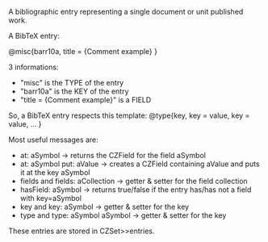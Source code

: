 A bibliographic entry representing a single document or unit published work.

A BibTeX entry: 

@misc{barr10a,
	title = {Comment example}
}

3 informations: 
- "misc" is the TYPE of the entry
- "barr10a" is the KEY of the entry
- "title = {Comment example}" is a FIELD

So, a BibTeX entry respects this template:
@type{key,
	key = value,
	key = value,
	...
}

Most useful messages are:
- at: aSymbol -> returns the CZField for the field aSymbol
- at: aSymbol put: aValue  -> creates a CZField containing aValue and puts it at the key aSymbol
- fields and fields: aCollection -> getter & setter for the field collection
- hasField: aSymbol -> returns true/false if the entry has/has not a field with key=aSymbol
- key and key: aSymbol -> getter & setter for the key
- type and type: aSymbol aSymbol -> getter & setter for the key

These entries are stored in CZSet>>entries.